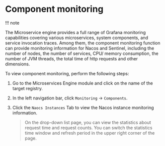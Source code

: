 # Component monitoring

!!! note



The Microservice engine provides a full range of Grafana monitoring capabilities covering various microservices, system components, and service invocation traces. Among them, the component monitoring function can provide monitoring information for Nacos and Sentinel, including the number of nodes, the number of services, CPU/ memory consumption, the number of JVM threads, the total time of http requests and other dimensions.

To view component monitoring, perform the following steps:

1. Go to the Microservices Engine module and click on the name of the target registry.

    <!--!\[.*?\]\((?:https?:\/\/)?\S+\.(?:png|jpg|jpeg|gif|bmp)\)-->

2. In the left navigation bar, click `Monitoring` -> `Components`.

    <!--!\[.*?\]\((?:https?:\/\/)?\S+\.(?:png|jpg|jpeg|gif|bmp)\)-->

3. Click the `Naocs Instances` Tab to view the Nacos instance monitoring information.

    > On the drop-down list page, you can view the statistics about request time and request counts. You can switch the statistics time window and refresh period in the upper right corner of the page.

    <!--!\[.*?\]\((?:https?:\/\/)?\S+\.(?:png|jpg|jpeg|gif|bmp)\)-->
